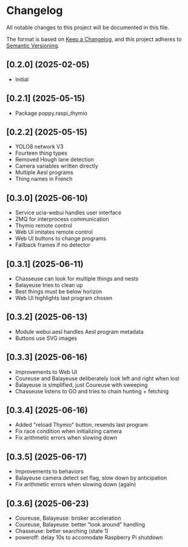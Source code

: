 # Changelog

All notable changes to this project will be documented in this file.

The format is based on [Keep a Changelog](https://keepachangelog.com/en/1.0.0/),
and this project adheres to [Semantic Versioning](https://semver.org/spec/v2.0.0.html).

## [0.2.0] (2025-02-05)

  - Initial

## [0.2.1] (2025-05-15)

  - Package poppy.raspi_thymio

## [0.2.2] (2025-05-15)

  - YOLO8 network V3 
  - Fourteen thing types
  - Removed Hough lane detection
  - Camera variables written directly
  - Multiple Aesl programs
  - Thing names in French

## [0.3.0] (2025-06-10)

  - Service ucia-webui handles user interface
  - ZMQ for interprocess communication
  - Thymio remote control
  - Web UI imitates remote control
  - Web UI buttons to change programs
  - Fallback frames if no detector

## [0.3.1] (2025-06-11)

  - Chasseuse can look for multiple things and nests
  - Balayeuse tries to clean up
  - Best things must be below horizon
  - Web UI highlights last program chosen

## [0.3.2] (2025-06-13)

  - Module webui.aesl handles Aesl program metadata
  - Buttons use SVG images

## [0.3.3] (2025-06-16)

  - Improvements to Web UI
  - Coureuse and Balayeuse deliberately look left and right when lost
  - Balayeuse is simplified, just Coureuse with sweeping
  - Chasseuse listens to GO and tries to chain hunting + fetching

## [0.3.4] (2025-06-16)

  - Added "reload Thymio" button, resends last program
  - Fix race condition when initializing camera
  - Fix arithmetic errors when slowing down

## [0.3.5] (2025-06-17)

  - Improvements to behaviors
  - Balayeuse camera.detect set flag, slow down by anticipation
  - Fix arithmetic errors when slowing down (again)

## [0.3.6] (2025-06-23)

  - Coureuse, Balayeuse: brisker acceleration
  - Coureuse, Balayeuse: better “look around” handling
  - Chasseuse: better searching (state 1)
  - poweroff: delay 10s to accomodate Raspberry Pi shutdown
